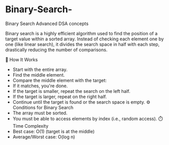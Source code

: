 # Binary-Search-
Binary Search Advanced DSA concepts


Binary search is a highly efficient algorithm used to find the position of a target value within a sorted array.
Instead of checking each element one by one (like linear search),
it divides the search space in half with each step,
drastically reducing the number of comparisons.
 
🧠 How It Works
- Start with the entire array.
- Find the middle element.
- Compare the middle element with the target:
- If it matches, you're done.
- If the target is smaller, repeat the search on the left half.
- If the target is larger, repeat on the right half.
- Continue until the target is found or the search space is empty.
⚙️ Conditions for Binary Search
- The array must be sorted.
- You must be able to access elements by index (i.e., random access).
⏱️ Time Complexity
- Best case: O(1) (target is at the middle)
- Average/Worst case: O(log n)
